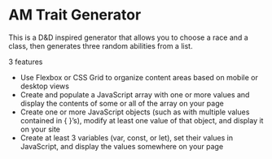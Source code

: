 # AM Trait Generator 

This is a D&D inspired generator that allows you to choose a race and a class, then generates three random abilities from a list. 

3 features
- Use Flexbox or CSS Grid to organize content areas based on mobile or desktop views
- Create and populate a JavaScript array with one or more values and display the contents of some or all of the array on your page
- Create one or more JavaScript objects (such as with multiple values contained in { }’s), modify at least one value of that object, and display it on your site
- Create at least 3 variables (var, const, or let), set their values in JavaScript, and display the values somewhere on your page